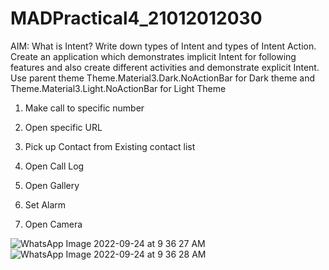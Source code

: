 # MADPractical4_21012012030

AIM: What is Intent? Write down types of Intent and types of Intent Action. Create an application which demonstrates implicit Intent for following features and also create different activities and demonstrate explicit Intent. Use parent theme Theme.Material3.Dark.NoActionBar for Dark theme and Theme.Material3.Light.NoActionBar for Light Theme

1. Make call to specific number

2. Open specific URL

3. Pick up Contact from Existing contact list

4. Open Call Log

5. Open Gallery

6. Set Alarm

7. Open Camera

![WhatsApp Image 2022-09-24 at 9 36 27 AM](https://user-images.githubusercontent.com/111005666/192109090-f39529bb-1d4e-44ab-9e9f-1a23646fe1a7.jpeg)
![WhatsApp Image 2022-09-24 at 9 36 28 AM](https://user-images.githubusercontent.com/111005666/192109097-6307c036-de22-41ca-9d9e-f075bf238d7f.jpeg)
